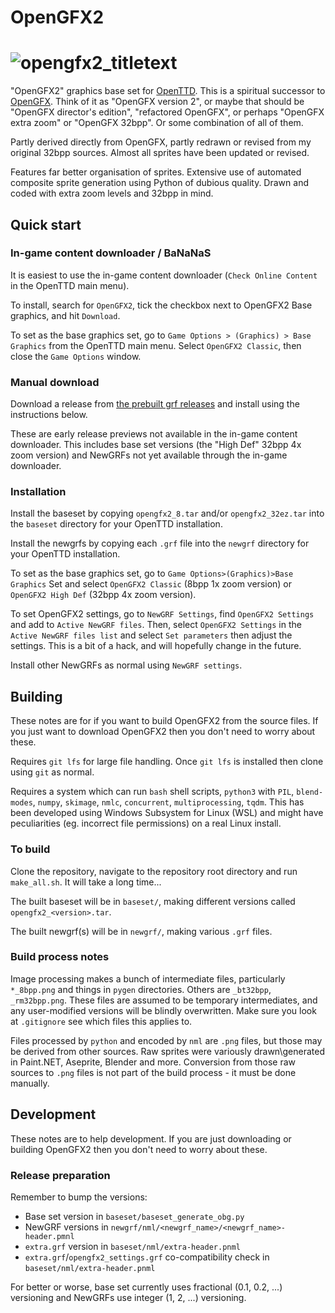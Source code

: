 # OpenGFX2
# ![opengfx2_titletext](https://github.com/zephyris/opengfx2/assets/2762690/1adabdf4-baf8-48b2-ae35-279c3d808d0e)

"OpenGFX2" graphics base set for [OpenTTD](https://github.com/OpenTTD/OpenTTD). This is a spiritual successor to [OpenGFX](https://github.com/OpenTTD/OpenGFX). Think of it as "OpenGFX version 2", or maybe that should be "OpenGFX director's edition", "refactored OpenGFX", or perhaps "OpenGFX extra zoom" or "OpenGFX 32bpp". Or some combination of all of them.

Partly derived directly from OpenGFX, partly redrawn or revised from my original 32bpp sources. Almost all sprites have been updated or revised.

Features far better organisation of sprites. Extensive use of automated composite sprite generation using Python of dubious quality. Drawn and coded with extra zoom levels and 32bpp in mind.

## Quick start

### In-game content downloader / BaNaNaS
It is easiest to use the in-game content downloader (`Check Online Content` in the OpenTTD main menu).

To install, search for `OpenGFX2`, tick the checkbox next to OpenGFX2 Base graphics, and hit `Download`.

To set as the base graphics set, go to `Game Options > (Graphics) > Base Graphics` from the OpenTTD main menu. Select `OpenGFX2 Classic`, then close the `Game Options` window.

### Manual download
Download a release from [the prebuilt grf releases](https://github.com/zephyris/opengfx2/tags) and install using the instructions below.

These are early release previews not available in the in-game content downloader. This includes base set versions (the "High Def" 32bpp 4x zoom version) and NewGRFs not yet available through the in-game downloader.

### Installation
Install the baseset by copying `opengfx2_8.tar` and/or `opengfx2_32ez.tar` into the `baseset` directory for your OpenTTD installation.

Install the newgrfs by copying each `.grf` file into the `newgrf` directory for your OpenTTD installation.

To set as the base graphics set, go to `Game Options>(Graphics)>Base Graphics` Set and select `OpenGFX2 Classic` (8bpp 1x zoom version) or `OpenGFX2 High Def` (32bpp 4x zoom version).

To set OpenGFX2 settings, go to `NewGRF Settings`, find `OpenGFX2 Settings` and add to `Active NewGRF files`. Then, select `OpenGFX2 Settings` in the `Active NewGRF files list` and select `Set parameters` then adjust the settings. This is a bit of a hack, and will hopefully change in the future.

Install other NewGRFs as normal using `NewGRF settings`.

## Building
These notes are for if you want to build OpenGFX2 from the source files. If you just want to download OpenGFX2 then you don't need to worry about these.

Requires `git lfs` for large file handling. Once `git lfs` is installed then clone using `git` as normal.

Requires a system which can run `bash` shell scripts, `python3` with `PIL`, `blend-modes`, `numpy`, `skimage`, `nmlc`, `concurrent`, `multiprocessing`, `tqdm`. This has been developed using Windows Subsystem for Linux (WSL) and might have peculiarities (eg. incorrect file permissions) on a real Linux install.

### To build
Clone the repository, navigate to the repository root directory and run `make_all.sh`. It will take a long time...

The built baseset will be in `baseset/`, making different versions called `opengfx2_<version>.tar`.

The built newgrf(s) will be in `newgrf/`, making various `.grf` files.

### Build process notes
Image processing makes a bunch of intermediate files, particularly `*_8bpp.png` and things in `pygen` directories. Others are `_bt32bpp`, `_rm32bpp.png`. These files are assumed to be temporary intermediates, and any user-modified versions will be blindly overwritten. Make sure you look at `.gitignore` see which files this applies to.

Files processed by `python` and encoded by `nml` are `.png` files, but those may be derived from other sources. Raw sprites were variously drawn\generated in Paint.NET, Aseprite, Blender and more. Conversion from those raw sources to `.png` files is not part of the build process - it must be done manually.

## Development
These notes are to help development. If you are just downloading or building OpenGFX2 then you don't need to worry about these.

### Release preparation
Remember to bump the versions: 
* Base set version in `baseset/baseset_generate_obg.py`
* NewGRF versions in `newgrf/nml/<newgrf_name>/<newgrf_name>-header.pmnl`
* `extra.grf` version in `baseset/nml/extra-header.pnml`
* `extra.grf`/`opengfx2_settings.grf` co-compatibility check in `baseset/nml/extra-header.pnml`

For better or worse, base set currently uses fractional (0.1, 0.2, ...) versioning and NewGRFs use integer (1, 2, ...) versioning.
